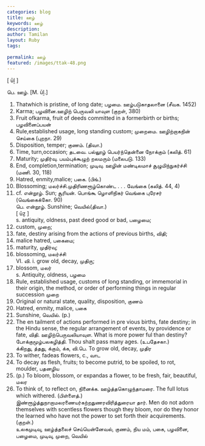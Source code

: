 ```yaml
---
categories: blog
title: ஊழ்
keywords: ஊழ்
description: 
author: Tamilan
layout: Ruby
tags: 
 
permalink: ஊழ்
featured: /images/ttak-48.png
---
```

  
[ ūḻ ]  
  
பெ. ஊழ். [M. ūḻ.]  
1. Thatwhich is pristine, of long date; பழமை. ஊழ்படுகாதலானை (சீவக. 1452)  
2. Karma; பழவினை.ஊழிற் பெருவலி யாவுள (குறள், 380)  
3. Fruit ofkarma, fruit of deeds committed in a formerbirth or births; பழவினைப்பயன்  
4. Rule,established usage, long standing custom; முறைமை. ஊழிற்றாகநின் செய்கை (புறநா. 29)  
5. Disposition, temper; குணம். (திவா.)  
6. Time, turn,occasion; தடவை. பல்லூழ் பெயர்ந்தென்னை நோக்கும் (கலித். 61)  
7. Maturity; முதிர்வு. பயம்புக்கூழுற் றலமரும் (மலைபடு. 133)  
8. End, completion,termination; முடிவு. ஊழின் மண்டிலமாச் சூழுமிந்நுகர்ச்சி (மணி. 30, 118)  
9. Hatred, enmity,malice; பகை. (பிங்.)  
10. Blossoming; மலர்ச்சி.முதிரிணரூழ்கொண்ட . . . வேங்கை (கலித். 44, 4)  
11. cf. என்றூழ். Sun; சூரியன். பொங்கூ ழொளிநிகர் வெங்கை புரேசர் (வெங்கைக்கோ. 90)  
பெ. என்றூழ். Sunshine; வெயில்(திவா.)  
[ ūẕ ]  
s. antiquity, oldness, past deed good or bad, பழைமை;  
2. custom, முறை;  
3. fate, destiny arising from the actions of previous births, விதி;  
4. malice hatred, பகைமை;  
5. maturity, முதிர்வு;  
6. blossoming, மலர்ச்சி  
VI. வி. i. grow old, decay, முதிரு;  
2. blossom, மலர்  
s. Antiquity, oldness, பழமை  
2. Rule, established usage, customs of long standing, or immemorial in their origin, the method, or order of performing things in regular succession முறை  
3. Original or natural state, quality, disposition, குணம்  
4. Hatred, enmity, malice, பகை  
5. Sunshine, வெயில். (p.)  
6. The en tailment of actions performed in pre vious births, fate destiny; in the Hindu sense, the regular arrangement of events, by providence or fate, விதி. ஊழிற்பெருவலியாவுள. What is more power ful than destiny? போக்குமூழ்பலகழித்தி. Thou shalt pass many ages. (உபதேசகா.)  
க்கிறது, த்தது, க்கும், க்க, வி.பெ. To grow old, decay, முதிர  
2. To wither, fadeas flowers, c., வாட  
3. To decay as flesh, fruits; to become putrid, to be spoiled, to rot, moulder, பதனழிய  
4. (p.) To bloom, blossom, or expandas a flower, to be fresh, fair, beautiful, மலர  
5. To think of, to reflect on, நினைக்க. ஊழ்த்தகொழுந்தாமரை. The full lotus which withered. (பிள்ளைத்.) இண்ரூழ்த்துநாறாமலரணையர்கற்றதுணரவிரித்துரையா தார். Men do not adorn themselves with scentless flowers though they bloom, nor do they honor the learned who have not the power to set forth their acquirements. (குறள்.)  
உலகமுடிவு, ஊழ்த்தலைச் செய்யென்னேவல், குணம், நிய மம், பகை, பழவினை, பழைமை, முடிவு, முறை, வெயில்